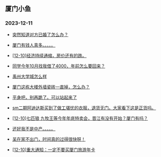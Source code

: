 ## 厦门小鱼 
### 2023-12-11

+ [突然知道对方已婚了怎么办？](http://bbs.xmfish.com/read-htm-tid-18118567.html)

+ [厦门有钱人真多。。。。。](http://bbs.xmfish.com/read-htm-tid-18118539.html)

+ [[12-10]经济持续通缩，房价还有的跌。](http://bbs.xmfish.com/read-htm-tid-18118578.html)

+ [同学今年10月找我借了4000，年前怎么要回来？](http://bbs.xmfish.com/read-htm-tid-18118581.html)

+ [禹州大学城怎么样](http://bbs.xmfish.com/read-htm-tid-18118533.html)

+ [厦门这栋大楼外墙瓷砖一直掉，怎么办？](http://bbs.xmfish.com/read-htm-tid-18118681.html)

+ [平身吧，别再跪了。可以站起来了](http://bbs.xmfish.com/read-htm-tid-18118687.html)

+ [sm二期阿迪达斯买到了做工堪忧的衣服，退货无门。大家看下这是正货吗。](http://bbs.xmfish.com/read-htm-tid-18118638.html)

+ [[12-10]七匹狼 九牧王等今年年底特卖会，晋江有没有开始？厦门有吗？](http://bbs.xmfish.com/read-htm-tid-18118682.html)

+ [还好我不是中产。。。。。](http://bbs.xmfish.com/read-htm-tid-18118741.html)

+ [呆在家不出门，时间真的过得很快呀！](http://bbs.xmfish.com/read-htm-tid-18118696.html)

+ [[12-10]重大通知：一定不要买厦门旅游年卡](http://bbs.xmfish.com/read-htm-tid-18118613.html)

